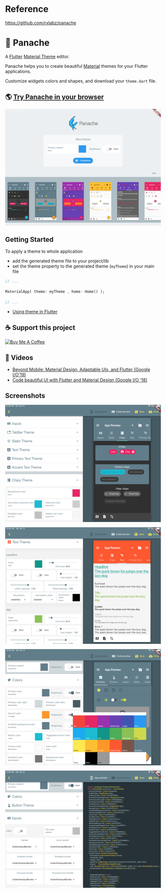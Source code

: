 # Reference

https://github.com/rxlabz/panache

# 🎨 Panache

A [Flutter](https://flutter.io) [Material Theme](https://docs.flutter.io/flutter/material/ThemeData-class.html) editor.

Panache helps you to create beautiful [Material](http://material.io) themes for your Flutter applications.

Customize widgets colors and shapes, and download your `theme.dart` file.

## :earth_americas: [Try Panache in your browser](https://rxlabz.github.io/panache)

![home](docs/assets/home.png)

## Getting Started

To apply a theme to whole application

- add the generated theme file to your project/lib
- set the theme property to the generated theme (`myTheme`) in your main file

```dart
// ...

MaterialApp( theme: myTheme , home: Home() );

// ...
```

- [Using theme in Flutter](https://flutter.dev/docs/cookbook/design/themes)

## :coffee: Support this project

[![Buy Me A Coffee](https://bmc-cdn.nyc3.digitaloceanspaces.com/BMC-button-images/custom_images/orange_img.png)](https://www.buymeacoffee.com/6NHRAj4P5)

## 🍿 Videos

- [Beyond Mobile: Material Design, Adaptable UIs, and Flutter (Google I/O'19)](https://www.youtube.com/watch?v=YSULAJf6R6M)
- [Code beautiful UI with Flutter and Material Design (Google I/O '18)](https://www.youtube.com/watch?v=hA0hrpR-o8U)

## Screenshots

![screenshot](docs/assets/screenshot.png)

![screenshot2](docs/assets/screenshot2.png)

![screenshot3](docs/assets/screenshot3.png)

![screenshot4](docs/assets/screenshot4.png)
